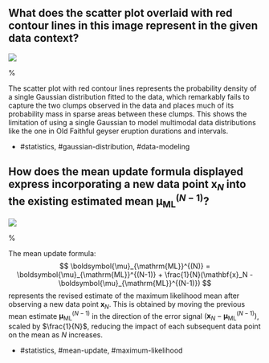 ## What does the scatter plot overlaid with red contour lines in this image represent in the given data context?

![](https://cdn.mathpix.com/cropped/2024_05_13_03b536ff7a8b51c2a0c5g-1.jpg?height=506&width=503&top_left_y=216&top_left_x=640)

%

The scatter plot with red contour lines represents the probability density of a single Gaussian distribution fitted to the data, which remarkably fails to capture the two clumps observed in the data and places much of its probability mass in sparse areas between these clumps. This shows the limitation of using a single Gaussian to model multimodal data distributions like the one in Old Faithful geyser eruption durations and intervals.

- #statistics, #gaussian-distribution, #data-modeling

## How does the mean update formula displayed express incorporating a new data point $\mathbf{x}_N$ into the existing estimated mean $\boldsymbol{\mu}_{\mathrm{ML}}^{(N-1)}$?

![](https://cdn.mathpix.com/cropped/2024_05_13_03b536ff7a8b51c2a0c5g-1.jpg?height=506&width=503&top_left_y=216&top_left_x=640)

%

The mean update formula:
$$
\boldsymbol{\mu}_{\mathrm{ML}}^{(N)} = \boldsymbol{\mu}_{\mathrm{ML}}^{(N-1)} + \frac{1}{N}(\mathbf{x}_N - \boldsymbol{\mu}_{\mathrm{ML}}^{(N-1)})
$$
represents the revised estimate of the maximum likelihood mean after observing a new data point $\mathbf{x}_N$. This is obtained by moving the previous mean estimate $\boldsymbol{\mu}_{\mathrm{ML}}^{(N-1)}$ in the direction of the error signal $(\mathbf{x}_N - \boldsymbol{\mu}_{\mathrm{ML}}^{(N-1)})$, scaled by $\frac{1}{N}$, reducing the impact of each subsequent data point on the mean as $N$ increases.

- #statistics, #mean-update, #maximum-likelihood